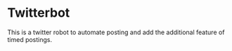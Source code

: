 # Twitterbot

This is a twitter robot to automate posting and add the additional feature of timed postings.
